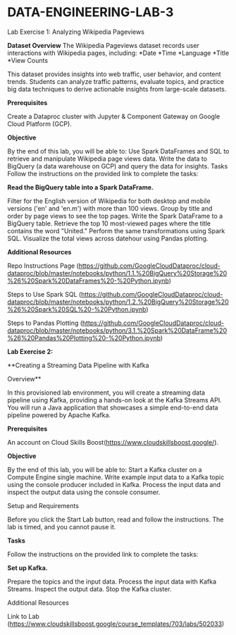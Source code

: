 # DATA-ENGINEERING-LAB-3

Lab Exercise 1: Analyzing Wikipedia Pageviews

**Dataset Overview**
The Wikipedia Pageviews dataset records user interactions with Wikipedia pages, including:
*Date
*Time
*Language
*Title
*View Counts

This dataset provides insights into web traffic, user behavior, and content trends. Students can analyze traffic patterns, evaluate topics, and practice big data techniques to derive actionable insights from large-scale datasets.

**Prerequisites**

Create a Dataproc cluster with Jupyter & Component Gateway on Google Cloud Platform (GCP).


**Objective**

By the end of this lab, you will be able to:
Use Spark DataFrames and SQL to retrieve and manipulate Wikipedia page views data.
Write the data to BigQuery (a data warehouse on GCP) and query the data for insights.
Tasks
Follow the instructions on the provided link to complete the tasks:

**Read the BigQuery table into a Spark DataFrame.**

Filter for the English version of Wikipedia for both desktop and mobile versions ('en' and 'en.m') with more than 100 views.
Group by title and order by page views to see the top pages.
Write the Spark DataFrame to a BigQuery table.
Retrieve the top 10 most-viewed pages where the title contains the word "United."
Perform the same transformations using Spark SQL.
Visualize the total views across datehour using Pandas plotting.

**Additional Resources**


Repo Instructions Page (https://github.com/GoogleCloudDataproc/cloud-dataproc/blob/master/notebooks/python/1.1.%20BigQuery%20Storage%20%26%20Spark%20DataFrames%20-%20Python.ipynb)

Steps to Use Spark SQL (https://github.com/GoogleCloudDataproc/cloud-dataproc/blob/master/notebooks/python/1.2.%20BigQuery%20Storage%20%26%20Spark%20SQL%20-%20Python.ipynb)

Steps to Pandas Plotting (https://github.com/GoogleCloudDataproc/cloud-dataproc/blob/master/notebooks/python/3.1.%20Spark%20DataFrame%20%26%20Pandas%20Plotting%20-%20Python.ipynb)


****Lab Exercise 2:****

**Creating a Streaming Data Pipeline with Kafka

Overview**

In this provisioned lab environment, you will create a streaming data pipeline using Kafka, providing a hands-on look at the Kafka Streams API. You will run a Java application that showcases a simple end-to-end data pipeline powered by Apache Kafka.


**Prerequisites**

An account on Cloud Skills Boost(https://www.cloudskillsboost.google/).


**Objective**

By the end of this lab, you will be able to:
Start a Kafka cluster on a Compute Engine single machine.
Write example input data to a Kafka topic using the console producer included in Kafka.
Process the input data and inspect the output data using the console consumer.

Setup and Requirements

Before you click the Start Lab button, read and follow the instructions. The lab is timed, and you cannot pause it.


**Tasks**

Follow the instructions on the provided link to complete the tasks:

**Set up Kafka.**

Prepare the topics and the input data.
Process the input data with Kafka Streams.
Inspect the output data.
Stop the Kafka cluster.

Additional Resources

Link to Lab (https://www.cloudskillsboost.google/course_templates/703/labs/502033)
